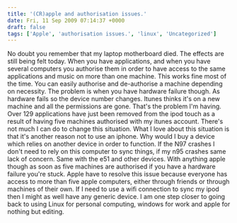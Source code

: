 ```yaml
---
title: '(CR)apple and authorisation issues.'
date: Fri, 11 Sep 2009 07:14:37 +0000
draft: false
tags: ['Apple', 'authorisation issues.', 'linux', 'Uncategorized']
---
```


No doubt you remember that my laptop motherboard died. The effects are still being felt today. When you have applications, and when you have several computers you authorise them in order to have access to the same applications and music on more than one machine. This works fine most of the time. You can easily authorise and de-authorise a machine depending on necessity. The problem is when you have hardware failure though. As hardware fails so the device number changes. Itunes thinks it's on a new machine and all the permissions are gone. That's the problem I'm having. Over 129 applications have just been removed from the ipod touch as a result of having five machines authorised with my itunes account. There's not much I can do to change this situation. What I love about this situation is that it's another reason not to use an iphone. Why would I buy a device which relies on another device in order to function. If the N97 crashes I don't need to rely on this computer to sync things, if my n95 crashes same lack of concern. Same with the e51 and other devices. With anything apple though as soon as five machines are authorised if you have a hardware failure you're stuck. Apple have to resolve this issue because everyone has access to more than five apple computers, either through friends or through machines of their own. If I need to use a wifi connection to sync my ipod then I might as well have any generic device. I am one step closer to going back to using Linux for personal computing, windows for work and apple for nothing but editing.